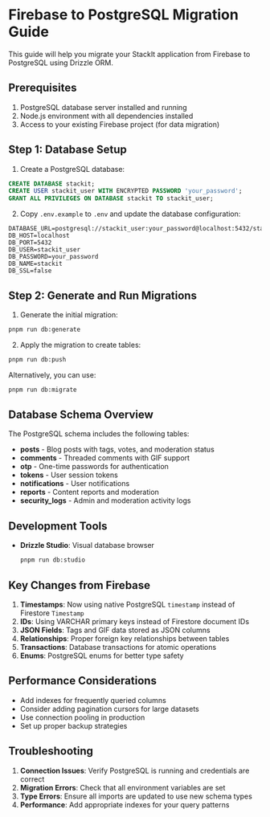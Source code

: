# Firebase to PostgreSQL Migration Guide

This guide will help you migrate your StackIt application from Firebase to PostgreSQL using Drizzle ORM.

## Prerequisites

1. PostgreSQL database server installed and running
2. Node.js environment with all dependencies installed
3. Access to your existing Firebase project (for data migration)

## Step 1: Database Setup

1. Create a PostgreSQL database:

```sql
CREATE DATABASE stackit;
CREATE USER stackit_user WITH ENCRYPTED PASSWORD 'your_password';
GRANT ALL PRIVILEGES ON DATABASE stackit TO stackit_user;
```

2. Copy `.env.example` to `.env` and update the database configuration:

```env
DATABASE_URL=postgresql://stackit_user:your_password@localhost:5432/stackit
DB_HOST=localhost
DB_PORT=5432
DB_USER=stackit_user
DB_PASSWORD=your_password
DB_NAME=stackit
DB_SSL=false
```

## Step 2: Generate and Run Migrations

1. Generate the initial migration:

```bash
pnpm run db:generate
```

2. Apply the migration to create tables:

```bash
pnpm run db:push
```

Alternatively, you can use:

```bash
pnpm run db:migrate
```

## Database Schema Overview

The PostgreSQL schema includes the following tables:

- **posts** - Blog posts with tags, votes, and moderation status
- **comments** - Threaded comments with GIF support
- **otp** - One-time passwords for authentication
- **tokens** - User session tokens
- **notifications** - User notifications
- **reports** - Content reports and moderation
- **security_logs** - Admin and moderation activity logs

## Development Tools

- **Drizzle Studio**: Visual database browser
  ```bash
  pnpm run db:studio
  ```

## Key Changes from Firebase

1. **Timestamps**: Now using native PostgreSQL `timestamp` instead of Firestore `Timestamp`
2. **IDs**: Using VARCHAR primary keys instead of Firestore document IDs
3. **JSON Fields**: Tags and GIF data stored as JSON columns
4. **Relationships**: Proper foreign key relationships between tables
5. **Transactions**: Database transactions for atomic operations
6. **Enums**: PostgreSQL enums for better type safety

## Performance Considerations

- Add indexes for frequently queried columns
- Consider adding pagination cursors for large datasets
- Use connection pooling in production
- Set up proper backup strategies

## Troubleshooting

1. **Connection Issues**: Verify PostgreSQL is running and credentials are correct
2. **Migration Errors**: Check that all environment variables are set
3. **Type Errors**: Ensure all imports are updated to use new schema types
4. **Performance**: Add appropriate indexes for your query patterns
